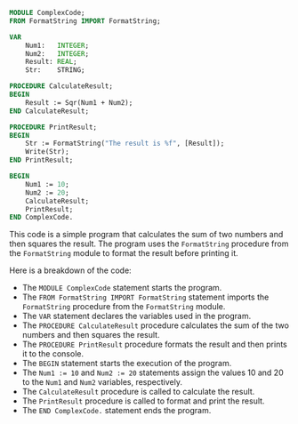 ```modula-2
MODULE ComplexCode;
FROM FormatString IMPORT FormatString;

VAR
    Num1:   INTEGER;
    Num2:   INTEGER;
    Result: REAL;
    Str:    STRING;

PROCEDURE CalculateResult;
BEGIN
    Result := Sqr(Num1 + Num2);
END CalculateResult;

PROCEDURE PrintResult;
BEGIN
    Str := FormatString("The result is %f", [Result]);
    Write(Str);
END PrintResult;

BEGIN
    Num1 := 10;
    Num2 := 20;
    CalculateResult;
    PrintResult;
END ComplexCode.
```

This code is a simple program that calculates the sum of two numbers and then squares the result. The program uses the `FormatString` procedure from the `FormatString` module to format the result before printing it.

Here is a breakdown of the code:

* The `MODULE ComplexCode` statement starts the program.
* The `FROM FormatString IMPORT FormatString` statement imports the `FormatString` procedure from the `FormatString` module.
* The `VAR` statement declares the variables used in the program.
* The `PROCEDURE CalculateResult` procedure calculates the sum of the two numbers and then squares the result.
* The `PROCEDURE PrintResult` procedure formats the result and then prints it to the console.
* The `BEGIN` statement starts the execution of the program.
* The `Num1 := 10` and `Num2 := 20` statements assign the values 10 and 20 to the `Num1` and `Num2` variables, respectively.
* The `CalculateResult` procedure is called to calculate the result.
* The `PrintResult` procedure is called to format and print the result.
* The `END ComplexCode.` statement ends the program.